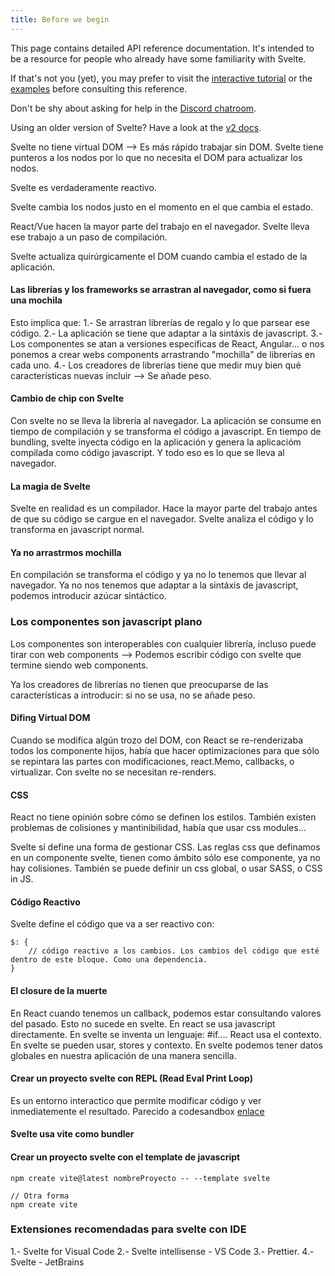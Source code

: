 ```yaml
---
title: Before we begin
---
```


This page contains detailed API reference documentation. It's intended to be a resource for people who already have some familiarity with Svelte.

If that's not you (yet), you may prefer to visit the [interactive tutorial](/tutorial) or the [examples](/examples) before consulting this reference.

Don't be shy about asking for help in the [Discord chatroom](https://svelte.dev/chat).

Using an older version of Svelte? Have a look at the [v2 docs](https://v2.svelte.dev).


Svelte no tiene virtual DOM --> Es más rápido trabajar sin DOM. Svelte tiene punteros a los nodos por lo que no necesita el DOM para actualizar los nodos.

Svelte es verdaderamente reactivo.

Svelte cambia los nodos justo en el momento en el que cambia el estado.

React/Vue hacen la mayor parte del trabajo en el navegador. Svelte lleva ese trabajo a un paso de compilación. 

Svelte actualiza quirúrgicamente el DOM cuando cambia el estado de la aplicación.

#### Las librerías y los frameworks se arrastran al navegador, como si fuera una mochila
Esto implica que:
1.- Se arrastran librerías de regalo y lo que parsear ese código.
2.- La aplicación se tiene que adaptar a la sintáxis de javascript.
3.- Los componentes se atan a versiones específicas de React, Angular... o nos ponemos a crear webs components arrastrando "mochilla" de librerías en cada uno.
4.- Los creadores de librerías tiene que medir muy bien qué características nuevas incluir --> Se añade peso.

#### Cambio de chip con Svelte
Con svelte no se lleva la librería al navegador. La aplicación se consume en tiempo de compilación y se transforma el código a javascript. En tiempo de bundling, svelte inyecta código en la aplicación y genera la aplicacióm compilada como código javascript. Y todo eso es lo que se lleva al navegador.

#### La magia de Svelte
Svelte en realidad es un compilador. Hace la mayor parte del trabajo antes de que su código se cargue en el navegador. Svelte analiza el código y lo transforma en javascript normal.

#### Ya no arrastrmos mochilla
En compilación se transforma el código y ya no lo tenemos que llevar al navegador. Ya no nos tenemos que adaptar a la sintáxis de javascript, podemos introducir azúcar sintáctico.

### Los componentes son javascript plano
Los componentes son interoperables con cualquier librería, incluso puede tirar con web components --> Podemos escribir código con svelte que termine siendo web components.

Ya los creadores de librerías no tienen que preocuparse de las características a introducir: si no se usa, no se añade peso.

#### Difing Virtual DOM
Cuando se modifica algún trozo del DOM, con React se re-renderizaba todos los componente hijos, había que hacer optimizaciones para que sólo se repintara las partes con modificaciones, react.Memo, callbacks, o virtualizar. Con svelte no se necesitan re-renders.

#### CSS
React no tiene opinión sobre cómo se definen los estilos. También existen problemas de colisiones y mantinibilidad, había que usar css modules...

Svelte sí define una forma de gestionar CSS. Las reglas css que definamos en un componente svelte, tienen como ámbito sólo ese componente, ya no hay colisiones. También se puede definir un css global, o usar SASS, o CSS in JS.


#### Código Reactivo
Svelte define el código que va a ser reactivo con:

```
$: {
    // código reactivo a los cambios. Los cambios del código que esté dentro de este bloque. Como una dependencia.
}
```

#### El closure de la muerte
En React cuando tenemos un callback, podemos estar consultando valores del pasado. Esto no sucede en svelte.
En react se usa javascript directamente. En svelte se inventa un lenguaje: #if....
React usa el contexto. En svelte se pueden usar, stores y contexto. En svelte podemos tener datos globales en nuestra aplicación de una manera sencilla.

#### Crear un proyecto svelte con REPL (Read Eval Print Loop)
Es un entorno interactico que permite modificar código y ver inmediatemente el resultado. Parecido a codesandbox
[enlace](https://svelte.dev/repl/hello-world?version=3.49.0)


#### Svelte usa vite como bundler

#### Crear un proyecto svelte con el template de javascript
```
npm create vite@latest nombreProyecto -- --template svelte

// Otra forma
npm create vite
```

### Extensiones recomendadas para svelte con IDE
1.- Svelte for Visual Code
2.- Svelte intellisense - VS Code
3.- Prettier.
4.- Svelte - JetBrains


